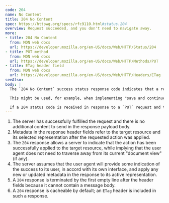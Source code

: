 ```yaml
---
code: 204
name: No Content
title: 204 No Content
spec: https://httpwg.org/specs/rfc9110.html#status.204
overview: Request succeeded, and you don't need to navigate away.
more:
- title: 204 No Content
  from: MDN web docs
  url: https://developer.mozilla.org/en-US/docs/Web/HTTP/Status/204
- title: PUT method
  from: MDN web docs
  url: https://developer.mozilla.org/en-US/docs/Web/HTTP/Methods/PUT
- title: ETag header field
  from: MDN web docs
  url: https://developer.mozilla.org/en-US/docs/Web/HTTP/Headers/ETag
seeAlso:
body: |
  The `204 No Content` success status response code indicates that a request has succeeded, but that the client doesn't need to navigate away from its current page.

  This might be used, for example, when implementing "save and continue editing" functionality for a wiki site. In this case a `PUT` request would be used to save the page, and the `204 No Content` response would be sent to indicate that the editor should not be replaced by some other page.

  If a 204 status code is received in response to a `PUT` request and the response contains an `ETag` header field, then the `PUT` was successful and the `ETag` field-value contains the entity-tag for the new representation of that target resource.
---
```


1. The server has successfully fulfilled the request and there is no additional content to send in the response payload body.
1. Metadata in the response header fields refer to the target resource and its selected representation after the requested action was applied.
1. The `204` response allows a server to indicate that the action has been successfully applied to the target resource, while implying that the user agent does not need to traverse away from its current "document view" (if any).
1. The server assumes that the user agent will provide some indication of the success to its user, in accord with its own interface, and apply any new or updated metadata in the response to its active representation.
1. A `204` response is terminated by the first empty line after the header fields because it cannot contain a message body.
1. A `204` response is cacheable by default; an `ETag` header is included in such a response.
